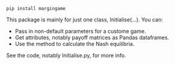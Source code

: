 `pip install margingame`

This package is mainly for just one class, Initialise(...). 
You can:
<ul>
<li> Pass in non-default parameters for a custome game. </li>
<li> Get attributes, notably payoff matrices as Pandas dataframes. </li>
<li> Use the method to calculate the Nash equilibria. </li>
</ul>

See the code, notably Initialise.py, for more info.